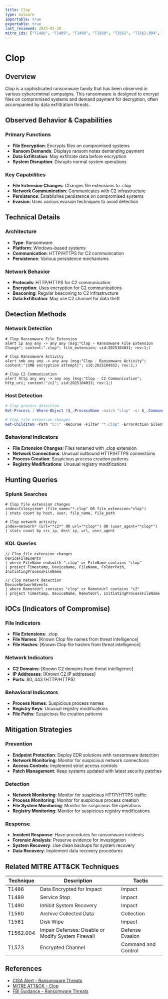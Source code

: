 ```yaml
---
title: Clop
type: malware
importable: true
exportable: true
last_reviewed: 2025-01-20
mitre_ids: ["T1486", "T1489", "T1490", "T1560", "T1561", "T1562.004", "T1573"]
---
```


# Clop

## Overview

Clop is a sophisticated ransomware family that has been observed in various cybercriminal campaigns. This ransomware is designed to encrypt files on compromised systems and demand payment for decryption, often accompanied by data exfiltration threats.

## Observed Behavior & Capabilities

### Primary Functions
- **File Encryption**: Encrypts files on compromised systems
- **Ransom Demands**: Displays ransom notes demanding payment
- **Data Exfiltration**: May exfiltrate data before encryption
- **System Disruption**: Disrupts normal system operations

### Key Capabilities
- **File Extension Changes**: Changes file extensions to .clop
- **Network Communication**: Communicates with C2 infrastructure
- **Persistence**: Establishes persistence on compromised systems
- **Evasion**: Uses various evasion techniques to avoid detection

## Technical Details

### Architecture
- **Type**: Ransomware
- **Platform**: Windows-based systems
- **Communication**: HTTP/HTTPS for C2 communication
- **Persistence**: Various persistence mechanisms

### Network Behavior
- **Protocols**: HTTP/HTTPS for C2 communication
- **Encryption**: Uses encryption for C2 communications
- **Beaconing**: Regular beaconing to C2 infrastructure
- **Data Exfiltration**: May use C2 channel for data theft

## Detection Methods

### Network Detection
```suricata
# Clop Ransomware File Extension
alert ip any any -> any any (msg:"Clop - Ransomware File Extension Change"; content:".clop"; file_extension; sid:2025104031; rev:1;)

# Clop Ransomware Activity
alert smb any any -> any any (msg:"Clop - Ransomware Activity"; content:"|SMB encryption attempt|"; sid:2025104032; rev:1;)

# Clop C2 Communication
alert http any any -> any any (msg:"Clop - C2 Communication"; http_uri; content:"/c2"; sid:2025104033; rev:1;)
```

### Host Detection
```powershell
# Clop process detection
Get-Process | Where-Object {$_.ProcessName -match "clop" -or $_.CommandLine -match "clop"}

# Clop file extension changes
Get-ChildItem -Path "C:\" -Recurse -Filter "*.clop" -ErrorAction SilentlyContinue
```

### Behavioral Indicators
- **File Extension Changes**: Files renamed with .clop extension
- **Network Connections**: Unusual outbound HTTP/HTTPS connections
- **Process Creation**: Suspicious process creation patterns
- **Registry Modifications**: Unusual registry modifications

## Hunting Queries

### Splunk Searches
```splunk
# Clop file extension changes
index=filesystem* (file_name="*.clop" OR file_extension="clop")
| stats count by host, user, file_name, file_path

# Clop network activity
index=network* (url="*c2*" OR url="*clop*") OR (user_agent="*clop*")
| stats count by src_ip, dest_ip, url, user_agent
```

### KQL Queries
```kql
// Clop file extension changes
DeviceFileEvents
| where FileName endswith ".clop" or FileName contains "clop"
| project Timestamp, DeviceName, FileName, FolderPath, InitiatingProcessFileName

// Clop network detection
DeviceNetworkEvents
| where RemoteUrl contains "clop" or RemoteUrl contains "c2"
| project Timestamp, DeviceName, RemoteUrl, InitiatingProcessFileName
```

## IOCs (Indicators of Compromise)

### File Indicators
- **File Extensions**: .clop
- **File Names**: [Known Clop file names from threat intelligence]
- **File Hashes**: [Known Clop file hashes from threat intelligence]

### Network Indicators
- **C2 Domains**: [Known C2 domains from threat intelligence]
- **IP Addresses**: [Known C2 IP addresses]
- **Ports**: 80, 443 (HTTP/HTTPS)

### Behavioral Indicators
- **Process Names**: Suspicious process names
- **Registry Keys**: Unusual registry modifications
- **File Paths**: Suspicious file creation patterns

## Mitigation Strategies

### Prevention
- **Endpoint Protection**: Deploy EDR solutions with ransomware detection
- **Network Monitoring**: Monitor for suspicious network connections
- **Access Controls**: Implement strict access controls
- **Patch Management**: Keep systems updated with latest security patches

### Detection
- **Network Monitoring**: Monitor for suspicious HTTP/HTTPS traffic
- **Process Monitoring**: Monitor for suspicious process creation
- **File System Monitoring**: Monitor for suspicious file operations
- **Registry Monitoring**: Monitor for suspicious registry modifications

### Response
- **Incident Response**: Have procedures for ransomware incidents
- **Forensic Analysis**: Preserve evidence for investigation
- **System Recovery**: Use clean backups for system recovery
- **Data Recovery**: Implement data recovery procedures

## Related MITRE ATT&CK Techniques

| Technique | Description | Tactic |
|-----------|-------------|---------|
| T1486 | Data Encrypted for Impact | Impact |
| T1489 | Service Stop | Impact |
| T1490 | Inhibit System Recovery | Impact |
| T1560 | Archive Collected Data | Collection |
| T1561 | Disk Wipe | Impact |
| T1562.004 | Impair Defenses: Disable or Modify System Firewall | Defense Evasion |
| T1573 | Encrypted Channel | Command and Control |

## References

- [CISA Alert - Ransomware Threats](https://www.cisa.gov/news-events/cybersecurity-advisories/)
- [MITRE ATT&CK - Clop](https://attack.mitre.org/software/)
- [FBI Guidance - Ransomware Threats](https://www.fbi.gov/)
